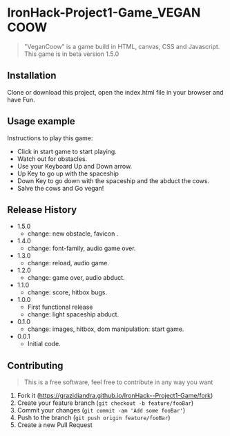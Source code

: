 # IronHack-Project1-Game_VEGAN COOW
> "VeganCoow" is a game build in HTML, canvas, CSS and Javascript.
> This game is in beta version 1.5.0



## Installation
Clone or download this project, open the index.html file in your browser and have Fun.

## Usage example
Instructions to play this game:
* Click in start game to start playing.
* Watch out for obstacles.
* Use your Keyboard Up and Down arrow.
* Up Key to go up with the spaceship
* Down Key to go down with the spaceship and the abduct the cows.
* Salve the cows and Go vegan!

## Release History
* 1.5.0
    * change: new obstacle, favicon .
* 1.4.0
    * change: font-family, audio game over.
* 1.3.0
    * change: reload, audio game.
* 1.2.0
    * change: game over, audio abduct.
* 1.1.0
    * change: score, hitbox bugs.
* 1.0.0
    * First functional release
    * change: light spaceship abduct.
* 0.1.0
    * change: images, hitbox, dom manipulation: start game.
* 0.0.1
    * Initial code.

## Contributing
>This is a free software, feel free to contribute in any way you want

1. Fork it (<https://grazidiandra.github.io/IronHack--Project1-Game/fork>)
2. Create your feature branch (`git checkout -b feature/fooBar`)
3. Commit your changes (`git commit -am 'Add some fooBar'`)
4. Push to the branch (`git push origin feature/fooBar`)
5. Create a new Pull Request
